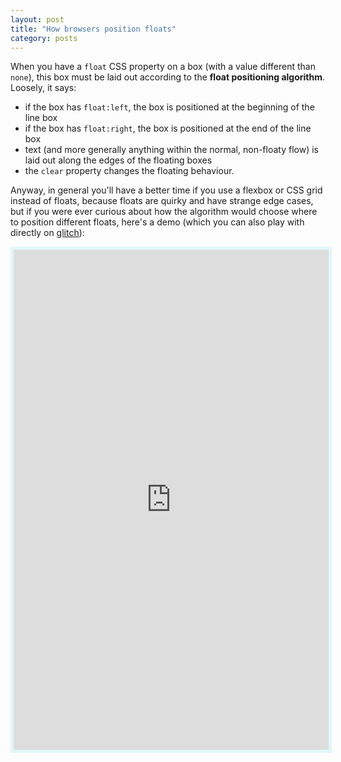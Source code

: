 ```yaml
---
layout: post
title: "How browsers position floats"
category: posts
---
```

<style>
  iframe {
    height: 800px;
    width: 100%;
    margin: 0 auto;
    border: 5px solid #E0F7FA;
    border-radius: 3px;
  }
</style>

When you have a `float` CSS property on a box (with a value different than `none`), this box
must be laid out according to the **float positioning algorithm**. Loosely, it says:

- if the box has `float:left`, the box is positioned at the beginning of the line box
- if the box has `float:right`, the box is positioned at the end of the line box
- text (and more generally anything within the normal, non-floaty flow) is laid out along the edges of the floating boxes
- the `clear` property changes the floating behaviour.

Anyway, in general you'll have a better time if you use a flexbox or CSS grid instead of floats, because floats are quirky and have strange edge cases, but if you were ever curious
about how the algorithm would choose where to position different floats, here's a demo
(which you can also play with directly on [glitch](https://float-layout.glitch.me)):

<iframe src="https://float-layout.glitch.me/demo.html" frameBorder="0"></iframe>
